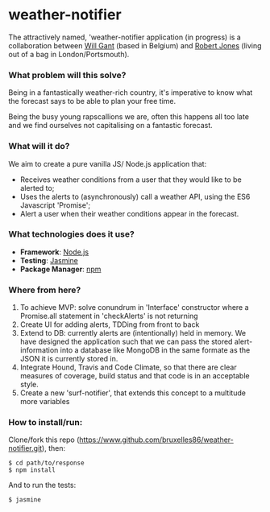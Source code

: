 # weather-notifier
The attractively named, 'weather-notifier application (in progress) is a collaboration between [Will Gant](www.github.com/bruxelles86) (based in Belgium) and [Robert Jones](www.github.com/robert-g-j) (living out of a bag in London/Portsmouth).

### What problem will this solve?
Being in a fantastically weather-rich country, it's imperative to know what the forecast says to be able to plan your free time.

Being the busy young rapscallions we are, often this happens all too late and we find ourselves not capitalising on a fantastic forecast.

### What will it do?
We aim to create a pure vanilla JS/ Node.js application that:
- Receives weather conditions from a user that they would like to be alerted to;
- Uses the alerts to (asynchronously) call a weather API, using the ES6 Javascript 'Promise';
- Alert a user when their weather conditions appear in the forecast.

### What technologies does it use?
- **Framework**: [Node.js](www.nodejs.org)
- **Testing**: [Jasmine](https://jasmine.github.io/2.0/node.html)
- **Package Manager**: [npm](www.npmjs.com)

### Where from here?

1. To achieve MVP: solve conundrum in 'Interface' constructor where a Promise.all statement in 'checkAlerts' is not returning
2. Create UI for adding alerts, TDDing from front to back
3. Extend to DB: currently alerts are (intentionally) held in memory. We have designed the application such that we can pass the stored alert-information into a database like MongoDB in the same formate as the JSON it is currently stored in.
4. Integrate Hound, Travis and Code Climate, so that there are clear measures of coverage, build status and that code is in an acceptable style.
5. Create a new 'surf-notifier', that extends this concept to a multitude more variables


### How to install/run:
Clone/fork this repo (https://www.github.com/bruxelles86/weather-notifier.git), then:
```
$ cd path/to/response
$ npm install
```
And to run the tests:
```
$ jasmine
```
